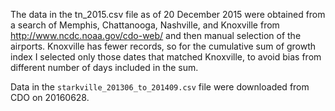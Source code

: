 The data in the tn_2015.csv file as of 20 December 2015 were obtained from a search of Memphis, Chattanooga, Nashville, and Knoxville from http://www.ncdc.noaa.gov/cdo-web/ and then manual selection of the airports. Knoxville has fewer records, so for the cumulative sum of growth index I selected only those dates that matched Knoxville, to avoid bias from different number of days included in the sum.

Data in the `starkville_201306_to_201409.csv` file were downloaded from CDO on 20160628.
